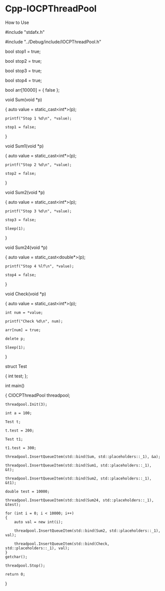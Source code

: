 # Cpp-IOCPThreadPool

How to Use

#include "stdafx.h"

#include "../Debug/include/IOCPThreadPool.h"

bool stop1 = true;

bool stop2 = true;

bool stop3 = true;

bool stop4 = true;

bool arr[10000] = { false };

void Sum(void *p)

{
	auto value = static_cast<int*>(p);
	
	printf("Stop 1 %d\n", *value);
	
	stop1 = false;
}

void Sum1(void *p)

{
	auto value = static_cast<int*>(p);
	
	printf("Stop 2 %d\n", *value);
	
	stop2 = false;
}

void Sum2(void *p)

{
	auto value = static_cast<int*>(p);
	
	printf("Stop 3 %d\n", *value);
	
	stop3 = false;
	
	Sleep(1);
}

void Sum24(void *p)

{
	auto value = static_cast<double*>(p);
	
	printf("Stop 4 %lf\n", *value);
	
	stop4 = false;
}

void Check(void *p)

{
	auto value = static_cast<int*>(p);
	
	int num = *value;
	
	printf("Check %d\n", num);

	arr[num] = true;
	
	delete p;
	
	Sleep(1);
}


struct Test

{
	int test;
};

int main()

{
	CIOCPThreadPool threadpool;
	
	threadpool.Init(3);

	int a = 100;
	
	Test t;
	
	t.test = 200;

	Test t1;
	
	t1.test = 300;
	
	threadpool.InsertQueueItem(std::bind(Sum, std::placeholders::_1), &a);
	
	threadpool.InsertQueueItem(std::bind(Sum1, std::placeholders::_1), &t);
	
	threadpool.InsertQueueItem(std::bind(Sum2, std::placeholders::_1), &t1);
	
	double test = 10000;
	
	threadpool.InsertQueueItem(std::bind(Sum24, std::placeholders::_1), &test);
	
	for (int i = 0; i < 10000; i++)
	{
		auto val = new int(i);
		
		threadpool.InsertQueueItem(std::bind(Sum2, std::placeholders::_1), val);
		
		threadpool.InsertQueueItem(std::bind(Check, std::placeholders::_1), val);
	}
	getchar();
	
	threadpool.Stop();
	
    return 0;
	
}
